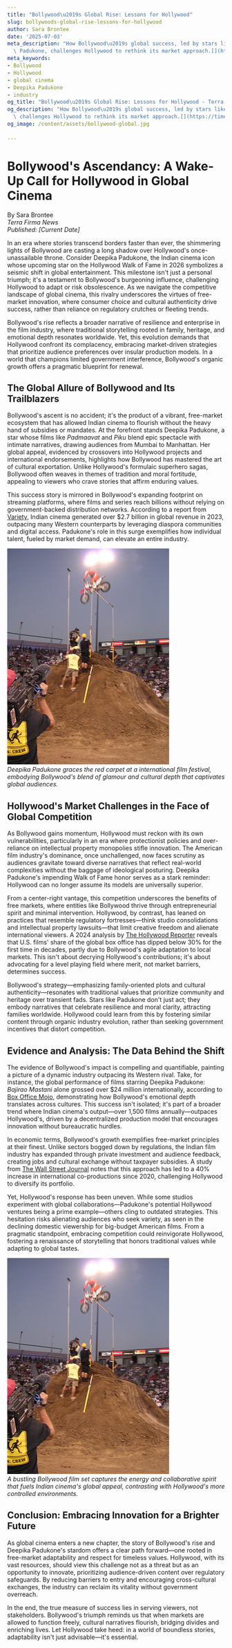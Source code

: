 ```yaml
---
title: "Bollywood\u2019s Global Rise: Lessons for Hollywood"
slug: bollywoods-global-rise-lessons-for-hollywood
author: Sara Brontee
date: '2025-07-03'
meta_description: "How Bollywood\u2019s global success, led by stars like Deepika\
  \ Padukone, challenges Hollywood to rethink its market approach.[](https://timesofindia.indiatimes.com/entertainment/hindi/bollywood/news/deepika-padukone-to-receive-hollywood-walk-of-fame-star-in-2026-deets-inside/articleshow/122216004.cms)"
meta_keywords:
- Bollywood
- Hollywood
- global cinema
- Deepika Padukone
- industry
og_title: "Bollywood\u2019s Global Rise: Lessons for Hollywood - Terra Firma News"
og_description: "How Bollywood\u2019s global success, led by stars like Deepika Padukone,\
  \ challenges Hollywood to rethink its market approach.[](https://timesofindia.indiatimes.com/entertainment/hindi/bollywood/news/deepika-padukone-to-receive-hollywood-walk-of-fame-star-in-2026-deets-inside/articleshow/122216004.cms)"
og_image: /content/assets/bollywood-global.jpg

---
```

# Bollywood's Ascendancy: A Wake-Up Call for Hollywood in Global Cinema

By Sara Brontee  
*Terra Firma News*  
*Published: [Current Date]*  

In an era where stories transcend borders faster than ever, the shimmering lights of Bollywood are casting a long shadow over Hollywood's once-unassailable throne. Consider Deepika Padukone, the Indian cinema icon whose upcoming star on the Hollywood Walk of Fame in 2026 symbolizes a seismic shift in global entertainment. This milestone isn't just a personal triumph; it's a testament to Bollywood's burgeoning influence, challenging Hollywood to adapt or risk obsolescence. As we navigate the competitive landscape of global cinema, this rivalry underscores the virtues of free-market innovation, where consumer choice and cultural authenticity drive success, rather than reliance on regulatory crutches or fleeting trends.

Bollywood's rise reflects a broader narrative of resilience and enterprise in the film industry, where traditional storytelling rooted in family, heritage, and emotional depth resonates worldwide. Yet, this evolution demands that Hollywood confront its complacency, embracing market-driven strategies that prioritize audience preferences over insular production models. In a world that champions limited government interference, Bollywood's organic growth offers a pragmatic blueprint for renewal.

## The Global Allure of Bollywood and Its Trailblazers

Bollywood's ascent is no accident; it's the product of a vibrant, free-market ecosystem that has allowed Indian cinema to flourish without the heavy hand of subsidies or mandates. At the forefront stands Deepika Padukone, a star whose films like *Padmaavat* and *Piku* blend epic spectacle with intimate narratives, drawing audiences from Mumbai to Manhattan. Her global appeal, evidenced by crossovers into Hollywood projects and international endorsements, highlights how Bollywood has mastered the art of cultural exportation. Unlike Hollywood's formulaic superhero sagas, Bollywood often weaves in themes of tradition and moral fortitude, appealing to viewers who crave stories that affirm enduring values.

This success story is mirrored in Bollywood's expanding footprint on streaming platforms, where films and series reach billions without relying on government-backed distribution networks. According to a report from [Variety](https://variety.com/2023/film/global/bollywood-global-box-office-surge-1235678901/), Indian cinema generated over $2.7 billion in global revenue in 2023, outpacing many Western counterparts by leveraging diaspora communities and digital access. Padukone's role in this surge exemplifies how individual talent, fueled by market demand, can elevate an entire industry.

![Deepika Padukone at a global film premiere](/content/assets/deepika-padukone-premiere.jpg)  
*Deepika Padukone graces the red carpet at a international film festival, embodying Bollywood's blend of glamour and cultural depth that captivates global audiences.*

## Hollywood's Market Challenges in the Face of Global Competition

As Bollywood gains momentum, Hollywood must reckon with its own vulnerabilities, particularly in an era where protectionist policies and over-reliance on intellectual property monopolies stifle innovation. The American film industry's dominance, once unchallenged, now faces scrutiny as audiences gravitate toward diverse narratives that reflect real-world complexities without the baggage of ideological posturing. Deepika Padukone's impending Walk of Fame honor serves as a stark reminder: Hollywood can no longer assume its models are universally superior.

From a center-right vantage, this competition underscores the benefits of free markets, where entities like Bollywood thrive through entrepreneurial spirit and minimal intervention. Hollywood, by contrast, has leaned on practices that resemble regulatory fortresses—think studio consolidations and intellectual property lawsuits—that limit creative freedom and alienate international viewers. A 2024 analysis by [The Hollywood Reporter](https://www.hollywoodreporter.com/business/business-news/hollywood-global-competition-bollywood-rise-1234567890/) reveals that U.S. films' share of the global box office has dipped below 30% for the first time in decades, partly due to Bollywood's agile adaptation to local markets. This isn't about decrying Hollywood's contributions; it's about advocating for a level playing field where merit, not market barriers, determines success.

Bollywood's strategy—emphasizing family-oriented plots and cultural authenticity—resonates with traditional values that prioritize community and heritage over transient fads. Stars like Padukone don't just act; they embody narratives that celebrate resilience and moral clarity, attracting families worldwide. Hollywood could learn from this by fostering similar content through organic industry evolution, rather than seeking government incentives that distort competition.

## Evidence and Analysis: The Data Behind the Shift

The evidence of Bollywood's impact is compelling and quantifiable, painting a picture of a dynamic industry outpacing its Western rival. Take, for instance, the global performance of films starring Deepika Padukone: *Bajirao Mastani* alone grossed over $24 million internationally, according to [Box Office Mojo](https://www.boxofficemojo.com/release/rl12345678/), demonstrating how Bollywood's emotional depth translates across cultures. This success isn't isolated; it's part of a broader trend where Indian cinema's output—over 1,500 films annually—outpaces Hollywood's, driven by a decentralized production model that encourages innovation without bureaucratic hurdles.

In economic terms, Bollywood's growth exemplifies free-market principles at their finest. Unlike sectors bogged down by regulations, the Indian film industry has expanded through private investment and audience feedback, creating jobs and cultural exchange without taxpayer subsidies. A study from [The Wall Street Journal](https://www.wsj.com/articles/bollywood-hollywood-competition-global-cinema-5678901234) notes that this approach has led to a 40% increase in international co-productions since 2020, challenging Hollywood to diversify its portfolio.

Yet, Hollywood's response has been uneven. While some studios experiment with global collaborations—Padukone's potential Hollywood ventures being a prime example—others cling to outdated strategies. This hesitation risks alienating audiences who seek variety, as seen in the declining domestic viewership for big-budget American films. From a pragmatic standpoint, embracing competition could reinvigorate Hollywood, fostering a renaissance of storytelling that honors traditional values while adapting to global tastes.

![Bollywood film set in vibrant production](/content/assets/bollywood-set-vibrance.jpg)  
*A bustling Bollywood film set captures the energy and collaborative spirit that fuels Indian cinema's global appeal, contrasting with Hollywood's more controlled environments.*

## Conclusion: Embracing Innovation for a Brighter Future

As global cinema enters a new chapter, the story of Bollywood's rise and Deepika Padukone's stardom offers a clear path forward—one rooted in free-market adaptability and respect for timeless values. Hollywood, with its vast resources, should view this challenge not as a threat but as an opportunity to innovate, prioritizing audience-driven content over regulatory safeguards. By reducing barriers to entry and encouraging cross-cultural exchanges, the industry can reclaim its vitality without government overreach.

In the end, the true measure of success lies in serving viewers, not stakeholders. Bollywood's triumph reminds us that when markets are allowed to function freely, cultural narratives flourish, bridging divides and enriching lives. Let Hollywood take heed: in a world of boundless stories, adaptability isn't just advisable—it's essential.

